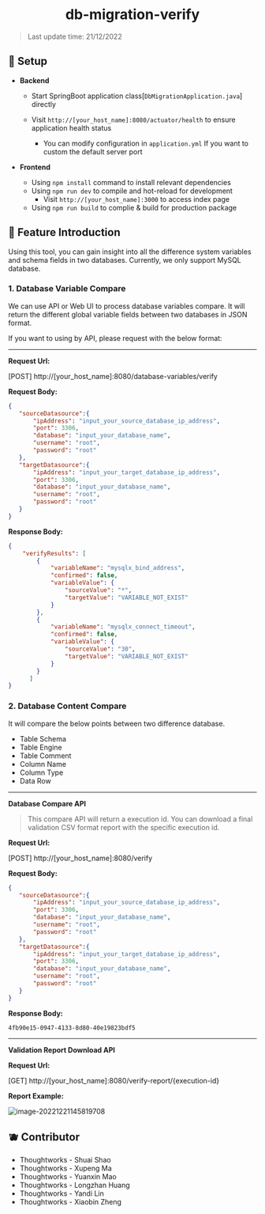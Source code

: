 # <div align="center">db-migration-verify</div>

>Last update time: 21/12/2022

## 🥏 Setup

- **Backend**
  - Start SpringBoot application class[`DbMigrationApplication.java`] directly 
  
  - Visit `http://[your_host_name]:8080/actuator/health` to ensure application health status
    - You can modify configuration in  `application.yml` If you want to custom the default server port
- **Frontend**

  - Using `npm install` command to install relevant dependencies
  - Using `npm run dev` to compile and hot-reload for development
    - Visit `http://[your_host_name]:3000` to access index page
  - Using `npm run build` to complie & build for production package

## 🌈 Feature Introduction

Using this tool, you can gain insight into all the difference system variables and schema fields in two databases. Currently, we only support MySQL database.

### 1. Database Variable Compare

We can use API or Web UI to process database variables compare. It will return the different global variable fields between two databases in JSON format.

If you want to using by API, please request with the below format:

---

**Request Url:**

[POST] http://[your_host_name]:8080/database-variables/verify

**Request Body:**

```json
{
   "sourceDatasource":{
       "ipAddress": "input_your_source_database_ip_address",
       "port": 3306,
       "database": "input_your_database_name",
       "username": "root",
       "password": "root"
   },
   "targetDatasource":{
       "ipAddress": "input_your_target_database_ip_address",
       "port": 3306,
       "database": "input_your_database_name",
       "username": "root",
       "password": "root"
   }
}
```

**Response Body:**

```json
{
    "verifyResults": [
        {
            "variableName": "mysqlx_bind_address",
            "confirmed": false,
            "variableValue": {
                "sourceValue": "*",
                "targetValue": "VARIABLE_NOT_EXIST"
            }
        },
        {
            "variableName": "mysqlx_connect_timeout",
            "confirmed": false,
            "variableValue": {
                "sourceValue": "30",
                "targetValue": "VARIABLE_NOT_EXIST"
            }
        }
      ]
}
```

### 2. Database Content Compare

It will compare the below points between two difference database.

- Table Schema
- Table Engine
- Table Comment
- Column Name
- Column Type
- Data Row

---

**Database Compare API**

>This compare API will return a execution id. You can download a final validation CSV format report with the specific execution id.

**Request Url:**

[POST] http://[your_host_name]:8080/verify

**Request Body:**

```json
{
   "sourceDatasource":{
       "ipAddress": "input_your_source_database_ip_address",
       "port": 3306,
       "database": "input_your_database_name",
       "username": "root",
       "password": "root"
   },
   "targetDatasource":{
       "ipAddress": "input_your_target_database_ip_address",
       "port": 3306,
       "database": "input_your_database_name",
       "username": "root",
       "password": "root"
   }
}
```

**Response Body:**

```
4fb90e15-0947-4133-8d80-40e19823bdf5
```

---

**Validation Report Download API**

**Request Url:**

[GET] http://[your_host_name]:8080/verify-report/{execution-id}

**Report Example:**

![image-20221221145819708](https://zchengb-images.oss-cn-shenzhen.aliyuncs.com/image-20221221145819708.png)

## 🫐 Contributor

- Thoughtworks - Shuai Shao
- Thoughtworks - Xupeng Ma
- Thoughtworks - Yuanxin Mao
- Thoughtworks - Longzhan Huang
- Thoughtworks - Yandi Lin
- Thoughtworks - Xiaobin Zheng